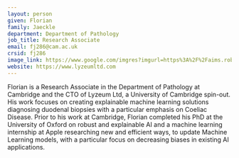 ```yaml
---
layout: person
given: Florian
family: Jaeckle
department: Department of Pathology
job_title: Research Associate
email: fj286@cam.ac.uk
crsid: fj286
image_link: https://www.google.com/imgres?imgurl=https%3A%2F%2Faims.robots.ox.ac.uk%2Fmedia%2F2707%2Fflorian-jaeckle.jpg%3Frxy%3D0.50653594771241828%2C0.40305010893246185%26width%3D950%26height%3D460%26rnd%3D133386330101300000&tbnid=tTpdT4Li51CMxM&vet=12ahUKEwih36yg4OuBAxVgpycCHY4kCtUQMygCegQIARBN..i&imgrefurl=https%3A%2F%2Faims.robots.ox.ac.uk%2Fstudents%2F&docid=0zeWTYLAiDZOjM&w=950&h=460&q=florian%20jaeckle&client=safari&ved=2ahUKEwih36yg4OuBAxVgpycCHY4kCtUQMygCegQIARBN
website: https://www.lyzeumltd.com
---
```


Florian is a Research Associate in the Department of Pathology at Cambridge and the CTO of Lyzeum Ltd, a University of Cambridge spin-out. His work focuses on creating explainable machine learning solutions diagnosing duodenal biopsies with a particular emphasis on Coeliac Disease.   Prior to his work at Cambridge, Florian completed his PhD at the University of Oxford on robust and explainable AI and a machine learning internship at Apple researching new and efficient ways, to update Machine Learning models, with a particular focus on decreasing biases in existing AI applications.